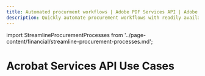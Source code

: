 ```yaml
---
title: Automated procurment workflows | Adobe PDF Services API | Adobe Acrobat Services
description: Quickly automate procurement workflows with readily available cloud-baseed APIs. Our PDF Services API helps you create, convert, OCR PDFs and more. Free 6-month trial. Learn more today.
---
```


import StreamlineProcurementProcesses from '../page-content/financial/streamline-procurement-processes.md';

<Hero slots="heading" variant="fullwidth" theme="dark"  customLayout className="herobgImage Hero-Banner"/>

# Acrobat Services API Use Cases

<MenuWrapperComponent  menuItem= 'subMenuPages'  slots="content"  repeat="1" theme="lightest" className="Streamline-procurement-processes"/>

<StreamlineProcurementProcesses />
